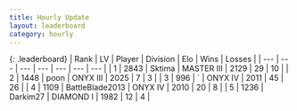```yaml
---
title: Hourly Update
layout: leaderboard
category: hourly
---
```


{: .leaderboard}
| Rank | LV | Player | Division | Elo | Wins | Losses |
| --- | --- | --- | --- | --- | --- | --- |
| <span data-change="0">1</span> | 2843 | <span title="ID: 353063">Sktima</span> | MASTER III | <span data-change="0">2129</span> | <span data-change="0">29</span> | <span data-change="0">10</span> |
| <span data-change="0">2</span> | 1448 | <span title="ID: 540690">poon</span> | ONYX III | <span data-change="0">2025</span> | <span data-change="0">7</span> | <span data-change="0">3</span> |
| <span data-change="0">3</span> | 996 | <span title="ID: 224611">´</span> | ONYX IV | <span data-change="11">2011</span> | <span data-change="4">45</span> | <span data-change="3">26</span> |
| <span data-change="0">4</span> | 1109 | <span title="ID: 12051">BattleBlade2013</span> | ONYX IV | <span data-change="13">2010</span> | <span data-change="1">20</span> | <span data-change="0">8</span> |
| <span data-change="3">5</span> | 1236 | <span title="ID: 694036">Darkim27</span> | DIAMOND I | <span data-change="13">1982</span> | <span data-change="1">12</span> | <span data-change="0">4</span> |